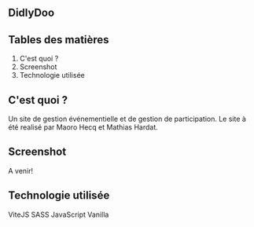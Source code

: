 ## DidlyDoo

## Tables des matières
1. C'est quoi ?
2. Screenshot
3. Technologie utilisée
## C'est quoi ?
Un site de gestion événementielle et de gestion de participation. Le site à été realisé par Maoro Hecq et Mathias Hardat.
## Screenshot
A venir!
## Technologie utilisée
ViteJS
SASS
JavaScript Vanilla
